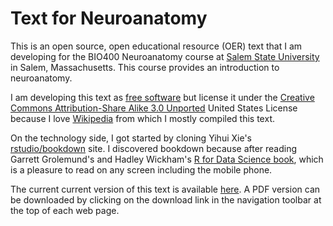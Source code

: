 # Text for Neuroanatomy

This is an open source, open educational resource (OER) text that I am  developing for the BIO400 Neuroanatomy course at [Salem State University](http://www.salemstate.edu) in Salem, Massachusetts. This course provides an introduction to  neuroanatomy.  

I am developing this text as [free software](https://www.gnu.org/philosophy/free-sw.en.html) but license it under the [Creative Commons Attribution-Share Alike 3.0 Unported](https://creativecommons.org/licenses/by-sa/3.0/deed.en) United States License because I love [Wikipedia](https://www.wikipedia.org) from which I mostly compiled this text.

On the technology side, I got started by cloning Yihui Xie's [rstudio/bookdown](https://github.com/rstudio/bookdown) site. I discovered bookdown because after reading Garrett Grolemund's and Hadley Wickham's [R for Data Science book](http://r4ds.had.co.nz), which is a pleasure to read on any screen including the mobile phone.

The current current version of this text is available [here](https://nikolaussucher.github.io/neuroanatomy-text/). A PDF version can be downloaded by clicking on the download link in the navigation toolbar at the top of each web page.
